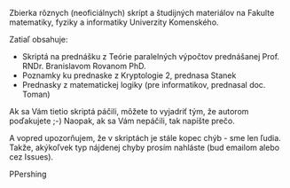 Zbierka rôznych (neoficiálnych) skrípt a študijných materiálov na Fakulte matematiky, fyziky a informatiky Univerzity Komenského.

Zatiaľ obsahuje:
  * Skriptá na prednášku z Teórie paralelných výpočtov prednášanej Prof. RNDr. Branislavom Rovanom PhD.
  * Poznamky ku prednaske z Kryptologie 2, prednasa Stanek
  * Prednasky z matematickej logiky (pre informatikov, prednasal doc. Toman)

Ak sa Vám tietio skriptá páčili, môžete to vyjadriť tým, že autorom poďakujete ;-) Naopak, ak sa Vám nepáčili, tak napíšte prečo.

A vopred upozorňujem, že v skriptách je stále kopec chýb - sme len ľudia. Takže, akýkoľvek typ nájdenej chyby prosím nahláste (bud emailom alebo cez Issues).

PPershing